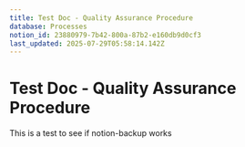 ```yaml
---
title: Test Doc - Quality Assurance Procedure
database: Processes
notion_id: 23880979-7b42-800a-87b2-e160db9d0cf3
last_updated: 2025-07-29T05:58:14.142Z
---
```


# Test Doc - Quality Assurance Procedure


This is a test to see if notion-backup works

